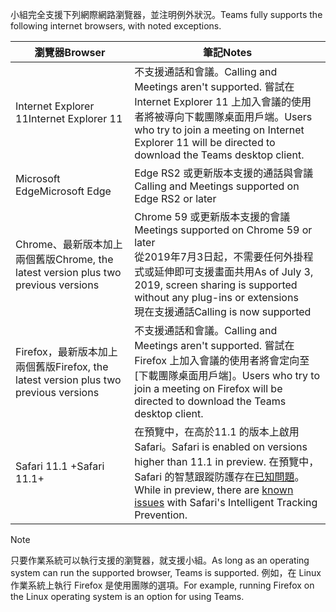 <span data-ttu-id="66553-101">小組完全支援下列網際網路瀏覽器，並注明例外狀況。</span><span class="sxs-lookup"><span data-stu-id="66553-101">Teams fully supports the following internet browsers, with noted exceptions.</span></span>

|<span data-ttu-id="66553-102">瀏覽器</span><span class="sxs-lookup"><span data-stu-id="66553-102">Browser</span></span>  |<span data-ttu-id="66553-103">筆記</span><span class="sxs-lookup"><span data-stu-id="66553-103">Notes</span></span>  |
|---------|---------|
|<span data-ttu-id="66553-104">Internet Explorer 11</span><span class="sxs-lookup"><span data-stu-id="66553-104">Internet Explorer 11</span></span>     |   <span data-ttu-id="66553-105">不支援通話和會議。</span><span class="sxs-lookup"><span data-stu-id="66553-105">Calling and Meetings aren't supported.</span></span> <span data-ttu-id="66553-106">嘗試在 Internet Explorer 11 上加入會議的使用者將被導向下載團隊桌面用戶端。</span><span class="sxs-lookup"><span data-stu-id="66553-106">Users who try to join a meeting on Internet Explorer 11 will be directed to download the Teams desktop client.</span></span>      |
|<span data-ttu-id="66553-107">Microsoft Edge</span><span class="sxs-lookup"><span data-stu-id="66553-107">Microsoft Edge</span></span>    |<span data-ttu-id="66553-108">Edge RS2 或更新版本支援的通話與會議</span><span class="sxs-lookup"><span data-stu-id="66553-108">Calling and Meetings supported on Edge RS2 or later</span></span> |
|<span data-ttu-id="66553-109">Chrome、最新版本加上兩個舊版</span><span class="sxs-lookup"><span data-stu-id="66553-109">Chrome, the latest version plus two previous versions</span></span>     | <span data-ttu-id="66553-110">Chrome 59 或更新版本支援的會議</span><span class="sxs-lookup"><span data-stu-id="66553-110">Meetings supported on Chrome 59 or later</span></span><br> <span data-ttu-id="66553-111">從2019年7月3日起，不需要任何外掛程式或延伸即可支援畫面共用</span><span class="sxs-lookup"><span data-stu-id="66553-111">As of July 3, 2019, screen sharing is supported without any plug-ins or extensions</span></span><br> <span data-ttu-id="66553-112">現在支援通話</span><span class="sxs-lookup"><span data-stu-id="66553-112">Calling is now supported</span></span>     |
|<span data-ttu-id="66553-113">Firefox，最新版本加上兩個舊版</span><span class="sxs-lookup"><span data-stu-id="66553-113">Firefox, the latest version plus two previous versions</span></span>     |   <span data-ttu-id="66553-114">不支援通話和會議。</span><span class="sxs-lookup"><span data-stu-id="66553-114">Calling and Meetings aren't supported.</span></span> <span data-ttu-id="66553-115">嘗試在 Firefox 上加入會議的使用者將會定向至 [下載團隊桌面用戶端]。</span><span class="sxs-lookup"><span data-stu-id="66553-115">Users who try to join a meeting on Firefox will be directed to download the Teams desktop client.</span></span>       |
|<span data-ttu-id="66553-116">Safari 11.1 +</span><span class="sxs-lookup"><span data-stu-id="66553-116">Safari 11.1+</span></span>     |   <span data-ttu-id="66553-117">在預覽中，在高於11.1 的版本上啟用 Safari。</span><span class="sxs-lookup"><span data-stu-id="66553-117">Safari is enabled on versions higher than 11.1 in preview.</span></span> <span data-ttu-id="66553-118">在預覽中，Safari 的智慧跟蹤防護存在[已知問題](https://support.office.com/article/safari-browser-support-1aac0a7c-35a8-42c1-a7df-f674afe234df)。</span><span class="sxs-lookup"><span data-stu-id="66553-118">While in preview, there are [known issues](https://support.office.com/article/safari-browser-support-1aac0a7c-35a8-42c1-a7df-f674afe234df) with Safari's Intelligent Tracking Prevention.</span></span>|

> [!NOTE]
> <span data-ttu-id="66553-119">只要作業系統可以執行支援的瀏覽器，就支援小組。</span><span class="sxs-lookup"><span data-stu-id="66553-119">As long as an operating system can run the supported browser, Teams is supported.</span></span> <span data-ttu-id="66553-120">例如，在 Linux 作業系統上執行 Firefox 是使用團隊的選項。</span><span class="sxs-lookup"><span data-stu-id="66553-120">For example, running Firefox on the Linux operating system is an option for using Teams.</span></span>
